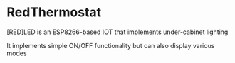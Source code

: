 # RedThermostat

[RED]LED  is an ESP8266-based IOT that implements under-cabinet lighting

It implements simple ON/OFF functionality but can also display various modes